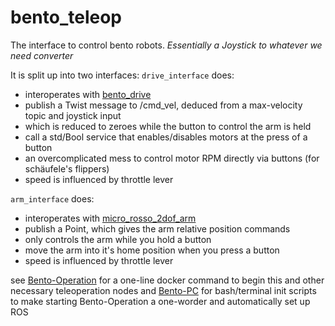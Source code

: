# bento_teleop
The interface to control bento robots.
*Essentially a Joystick to whatever we need converter*

It is split up into two interfaces:
`drive_interface` does:
- interoperates with [bento_drive](https://github.com/Bento-Robotics/bento_drive)
- publish a Twist message to /cmd_vel, deduced from a max-velocity topic and joystick input
- which is reduced to zeroes while the button to control the arm is held
- call a std/Bool service that enables/disables motors at the press of a button
- an overcomplicated mess to control motor RPM directly via buttons (for schäufele's flippers)
- speed is influenced by throttle lever

`arm_interface` does:
- interoperates with [micro_rosso_2dof_arm](https://github.com/Bento-Robotics/micro_rosso_2dof_arm)
- publish a Point, which gives the arm relative position commands
- only controls the arm while you hold a button
- move the arm into it's home position when you press a button
- speed is influenced by throttle lever

see [Bento-Operation](https://github.com/Bento-Robotics/Bento-Operation) for a one-line docker command to begin this and other necessary teleoperation nodes
and [Bento-PC](https://github.com/Bento-Robotics/Bento-PC) for bash/terminal init scripts to make starting Bento-Operation a one-worder and automatically set up ROS